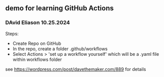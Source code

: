 ## demo for learning GitHub Actions
### DAvid Eliason 10.25.2024

Steps:
- Create Repo on GitHub
- In the repo, create a folder .github/workflows
- Select Actions > 'set up a workflow yourself' which will be a .yaml file within workflows folder

see https://wordpress.com/post/davethemaker.com/889 for details
